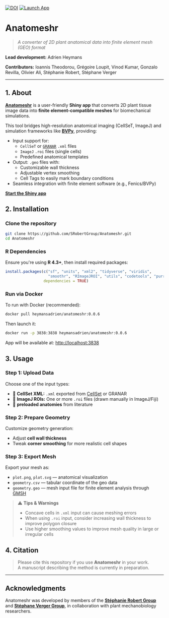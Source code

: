 [![DOI](https://zenodo.org/badge/971190779.svg)](https://doi.org/10.5281/zenodo.15309368) [![Launch App](https://img.shields.io/badge/Launch%20App-Shiny-blue?logo=R)](https://anatomeshr.serve.scilifelab.se/)

# Anatomeshr

> _A converter of 2D plant anatomical data into finite element mesh (GEO) format_

**Lead development:**  Adrien Heymans

**Contributors:** Ioannis Theodorou, Grégoire Loupit, Vinod Kumar, Gonzalo Revilla, Olivier Ali, Stéphanie Robert, Stéphane Verger

---

## 1. About

[**Anatomeshr**](https://anatomeshr.serve.scilifelab.se/) is a user-friendly **Shiny app** that converts 2D plant tissue image data into **finite element-compatible meshes** for biomechanical simulations.

This tool bridges high-resolution anatomical imaging (CellSeT, ImageJ) and simulation frameworks like [**BVPy**](https://mosaic.gitlabpages.inria.fr/bvpy/), providing:

- Input support for:
  - `CellSeT` or [`GRANAR`](https://granar.github.io/) `.xml` files
  - `ImageJ` `.roi` files (single cells)
  - Predefined anatomical templates
- Output: `.geo` files with:
  - Customizable wall thickness
  - Adjustable vertex smoothing
  - Cell Tags to easily mark boundary conditions 
- Seamless integration with finite element software (e.g., Fenics/BVPy)

[**Start the Shiny app**](https://anatomeshr.serve.scilifelab.se/)

## 2. Installation

### Clone the repository

```bash
git clone https://github.com/SRobertGroup/Anatomeshr.git
cd Anatomeshr
```

### R Dependencies

Ensure you're using **R 4.3+**, then install required packages:

```r
install.packages(c("sf", "units", "xml2", "tidyverse", "viridis",
                   "smoothr", "RImageJROI", "utils", "codetools", "purrr"),
                 dependencies = TRUE)
```

### Run via Docker

To run with Docker (recommended):

```bash
docker pull heymansadrien/anatomeshr:0.0.6
```

Then launch it:

```bash
docker run -p 3838:3838 heymansadrien/anatomeshr:0.0.6
```

App will be available at: [http://localhost:3838](http://localhost:3838)

## 3. Usage

### Step 1: Upload Data

Choose one of the input types:

- 📂 **CellSet XML:** `.xml` exported from [CellSet](https://www.cellset.org/) or GRANAR  
- 📂 **ImageJ ROIs:** One or more `.roi` files (drawn manually in ImageJ/Fiji)
- 📂 **preloaded anatomies** from literature

### Step 2: Prepare Geometry

Customize geometry generation:

- Adjust **cell wall thickness**
- Tweak **corner smoothing** for more realistic cell shapes

### Step 3: Export Mesh

Export your mesh as:

- `plot.png`, `plot.svg` — anatomical visualization
- `geometry.csv` — tabular coordinate of the geo data
- `geometry.geo` — mesh input file for finite element analysis through [GMSH](https://gmsh.info/) 


> ⚠️ **Tips & Warnings**
>
> - Concave cells in `.xml` input can cause meshing errors
> - When using `.roi` input, consider increasing wall thickness to improve polygon closure
> - Use higher smoothing values to improve mesh quality in large or irregular cells


## 4. Citation

> Please cite this repository if you use **Anatomeshr** in your work.  
> A manuscript describing the method is currently in preparation.

---

## Acknowledgments

Anatomeshr was developed by members of the [**Stéphanie Robert Group**](https://srobertgroup.com/) and [**Stéphane Verger Group**](https://www.upsc.se/researchers/6177-verger-stephane-mechanics-and-dynamics-of-cell-to-cell-adhesion-in-plants.html), in collaboration with plant mechanobiology researchers.

